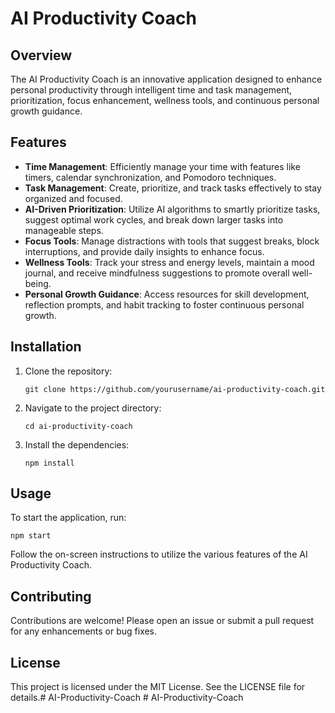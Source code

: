 # AI Productivity Coach

## Overview
The AI Productivity Coach is an innovative application designed to enhance personal productivity through intelligent time and task management, prioritization, focus enhancement, wellness tools, and continuous personal growth guidance. 

## Features
- **Time Management**: Efficiently manage your time with features like timers, calendar synchronization, and Pomodoro techniques.
- **Task Management**: Create, prioritize, and track tasks effectively to stay organized and focused.
- **AI-Driven Prioritization**: Utilize AI algorithms to smartly prioritize tasks, suggest optimal work cycles, and break down larger tasks into manageable steps.
- **Focus Tools**: Manage distractions with tools that suggest breaks, block interruptions, and provide daily insights to enhance focus.
- **Wellness Tools**: Track your stress and energy levels, maintain a mood journal, and receive mindfulness suggestions to promote overall well-being.
- **Personal Growth Guidance**: Access resources for skill development, reflection prompts, and habit tracking to foster continuous personal growth.

## Installation
1. Clone the repository:
   ```
   git clone https://github.com/yourusername/ai-productivity-coach.git
   ```
2. Navigate to the project directory:
   ```
   cd ai-productivity-coach
   ```
3. Install the dependencies:
   ```
   npm install
   ```

## Usage
To start the application, run:
```
npm start
```
Follow the on-screen instructions to utilize the various features of the AI Productivity Coach.

## Contributing
Contributions are welcome! Please open an issue or submit a pull request for any enhancements or bug fixes.

## License
This project is licensed under the MIT License. See the LICENSE file for details.#   A I - P r o d u c t i v i t y - C o a c h  
 #   A I - P r o d u c t i v i t y - C o a c h  
 
